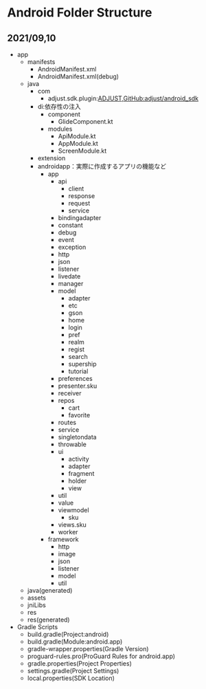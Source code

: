 # Android Folder Structure
## 2021/09,10
- app
  - manifests
    - AndroidManifest.xml
    - AndroidManifest.xml(debug)
  - java
    - com
      - adjust.sdk.plugin:[ADJUST](https://help.adjust.com/ja),[GitHub:adjust/android_sdk](https://github.com/adjust/android_sdk/)
    - di:依存性の注入
      - component
        - GlideComponent.kt
      - modules
        - ApiModule.kt
        - AppModule.kt
        - ScreenModule.kt
    - extension
    - androidapp：実際に作成するアプリの機能など
      - app
        - api
          - client
          - response
          - request
          - service
        - bindingadapter
        - constant
        - debug
        - event
        - exception
        - http
        - json
        - listener
        - livedate
        - manager
        - model
          - adapter
          - etc
          - gson
          - home
          - login
          - pref
          - realm
          - regist
          - search
          - supership
          - tutorial
        - preferences
        - presenter.sku
        - receiver
        - repos
          - cart
          - favorite
        - routes
        - service
        - singletondata
        - throwable
        - ui
          - activity
          - adapter
          - fragment
          - holder
          - view
        - util
        - value
        - viewmodel
          - sku
        - views.sku
        - worker
      - framework
        - http
        - image
        - json
        - listener
        - model
        - util
  - java(generated)
  - assets
  - jniLibs
  - res
  - res(generated)
- Gradle Scripts
  - build.gradle(Project:android)
  - build.gradle(Module:android.app)
  - gradle-wrapper.properties(Gradle Version)
  - proguard-rules.pro(ProGuard Rules for android.app)
  - gradle.properties(Project Properties)
  - settings.gradle(Project Settings)
  - local.properties(SDK Location)
